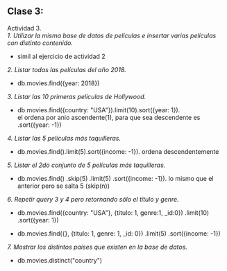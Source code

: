 ## Clase 3:

Actividad 3.  
*1. Utilizar la misma base de datos de películas e insertar varias películas con distinto contenido.*
- simil al ejercicio de actividad 2

*2. Listar todas las películas del año 2018.*
- db.movies.find({year: 2018})

*3. Listar las 10 primeras películas de Hollywood.*
- db.movies.find({country: "USA"}).limit(10).sort({year: 1}).  
el ordena por anio ascendente(1), para que sea descendente es .sort({year: -1}) 

*4. Listar las 5 películas más taquilleras.*
- db.movies.find().limit(5).sort({income: -1}). 
ordena descendentemente 

*5. Listar el 2do conjunto de 5 películas más taquilleras.*
- db.movies.find()
.skip(5)
.limit(5)
.sort({income: -1}). 
lo mismo que el anterior pero se salta 5 (skip(n))

*6. Repetir query 3 y 4 pero retornando sólo el título y genre.*
- db.movies.find({country: "USA"}, {titulo: 1, genre:1, _id:0})
.limit(10)
.sort({year: 1})

- db.movies.find({}, {titulo: 1, genre: 1, _id: 0})
.limit(5)
.sort({income: -1})

*7. Mostrar los distintos países que existen en la base de datos.*
- db.movies.distinct("country")
